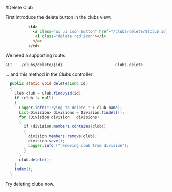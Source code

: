 #Delete Club

First introduce the delete button in the clubs view:

~~~html
          <td> 
            <a class="ui ui icon button" href="/clubs/delete/${club.id}">
             <i class="delete red icon"></i>
            </a> 
          </td>
~~~

We need a supporting route:

~~~
GET    /clubs/delete/{id}                       Clubs.delete
~~~

... and this method in the Clubs controller:

~~~java
  public static void delete(Long id)
  {
    Club club = Club.findById(id);
    if (club != null)
    {
      Logger.info("Trying to delete " + club.name);
      List<Division> divisions = Division.findAll();
      for (Division division : divisions)
      {
        if (division.members.contains(club))
        {
          division.members.remove(club);
          division.save();
          Logger.info ("removing club from division");
        }
      }
      club.delete();
    }
    index();
  } 
~~~

Try deleting clubs now.
